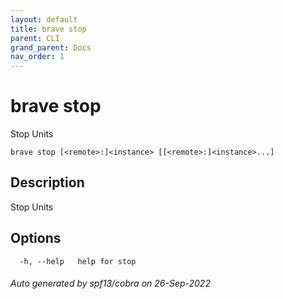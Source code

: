 ```yaml
---
layout: default
title: brave stop
parent: CLI
grand_parent: Docs
nav_order: 1
---
```


# brave stop

Stop Units

```
brave stop [<remote>:]<instance> [[<remote>:]<instance>...]
```

## Description

Stop Units

## Options

```
  -h, --help   help for stop
```

###### Auto generated by spf13/cobra on 26-Sep-2022
